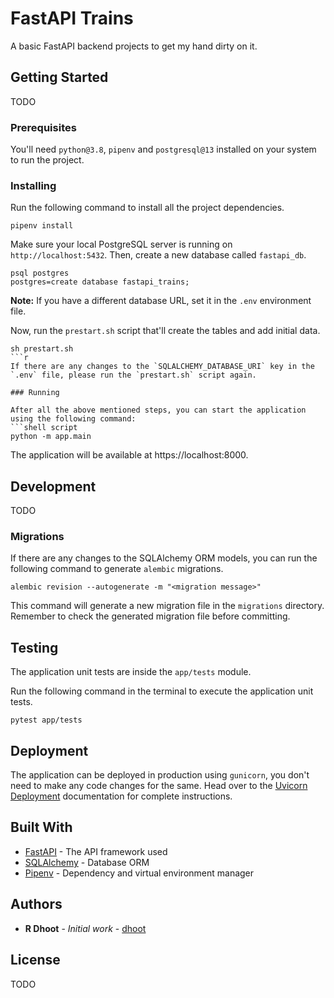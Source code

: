 # FastAPI Trains

A basic FastAPI backend projects to get my hand dirty on it.

## Getting Started

TODO

### Prerequisites

You'll need `python@3.8`, `pipenv` and `postgresql@13` installed on your system to run the project.

### Installing

Run the following command to install all the project dependencies.
```shell script
pipenv install
```
Make sure your local PostgreSQL server is running on `http://localhost:5432`. Then, create a new database called `fastapi_db`.
```shell script
psql postgres
postgres=create database fastapi_trains;
```
**Note:** If you have a different database URL, set it in the `.env` environment file.

Now, run the `prestart.sh` script that'll create the tables and add initial data.
```shell script
sh prestart.sh
```r
If there are any changes to the `SQLALCHEMY_DATABASE_URI` key in the `.env` file, please run the `prestart.sh` script again.

### Running

After all the above mentioned steps, you can start the application using the following command:
```shell script
python -m app.main
```
The application will be available at https://localhost:8000.

## Development

TODO

### Migrations

If there are any changes to the SQLAlchemy ORM models, you can run the following command to generate `alembic` migrations.
```shell script
alembic revision --autogenerate -m "<migration message>"
```
This command will generate a new migration file in the `migrations` directory. Remember to check the generated migration file before committing.

## Testing

The application unit tests are inside the `app/tests` module.

Run the following command in the terminal to execute the application unit tests.
```shell script
pytest app/tests
```

## Deployment

The application can be deployed in production using `gunicorn`, you don't need to make any code changes for the same.
Head over to the [Uvicorn Deployment](https://www.uvicorn.org/deployment/) documentation for complete instructions.

## Built With

* [FastAPI](https://fastapi.tiangolo.com/) - The API framework used
* [SQLAlchemy](https://www.sqlalchemy.org/) - Database ORM
* [Pipenv](https://pypi.org/project/pipenv/) - Dependency and virtual environment manager

## Authors

* **R Dhoot** - *Initial work* - [dhoot](https://github.com/dhoot)

## License

TODO
